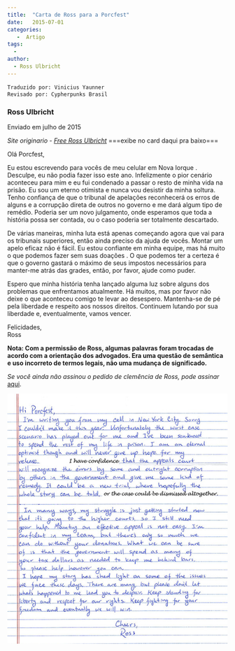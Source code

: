 ```yaml
---
title:  "Carta de Ross para a Porcfest"
date:   2015-07-01
categories:
   -  Artigo
tags:
  -
author:
  - Ross Ulbricht
---
```

```
Traduzido por: Vinicius Yaunner
Revisado por: Cypherpunks Brasil
```

### Ross Ulbricht  


Enviado em julho de 2015


_Site originario - [Free Ross Ulbricht](https://freeross.org/porcfest-letter-2015/)_
===exibe no card daqui pra baixo===

Olá Porcfest,

Eu estou escrevendo para vocês de meu celular em Nova Iorque . Desculpe, eu não podia fazer isso este ano. Infelizmente o pior cenário aconteceu para mim e eu fui condenado a passar o resto de minha vida na prisão. Eu sou um eterno otimista e nunca vou desistir da minha soltura. Tenho confiança de que o tribunal de apelações reconhecerá os erros de alguns e a corrupção direta de outros no governo e me dará algum tipo de remédio. Poderia ser um novo julgamento, onde esperamos que toda a história possa ser contada, ou o caso poderia ser totalmente descartado.

De várias maneiras, minha luta está apenas começando agora que vai para os tribunais superiores, então ainda preciso da ajuda de vocês. Montar um apelo eficaz não é fácil. Eu estou confiante em minha equipe, mas há muito o que podemos fazer sem suas doações . O que podemos ter a certeza é que o governo gastará o máximo de seus impostos necessários para manter-me atrás das grades, então, por favor, ajude como puder.

Espero que minha história tenha lançado alguma luz sobre alguns dos problemas que enfrentamos atualmente. Há muitos, mas por favor não deixe o que aconteceu comigo te levar ao desespero. Mantenha-se de pé pela liberdade e respeito aos nossos direitos. Continuem lutando por sua liberdade e, eventualmente, vamos vencer.

Felicidades,  
Ross

**Nota: Com a permissão de Ross, algumas palavras foram trocadas de acordo com a orientação dos advogados. Era uma questão de semântica e uso incorreto de termos legais, não uma mudança de significado.**

_Se você ainda não assinou o pedido de clemência de Ross, pode assinar_ [aqui](https://www.change.org/p/freerosspetition-we-seek-potus-s-clemency-for-ross-ulbricht-serving-double-life-for-a-website-realdonaldtrump-free-ross).

![](../stuff/Ross_porcfest2015.jpg)
